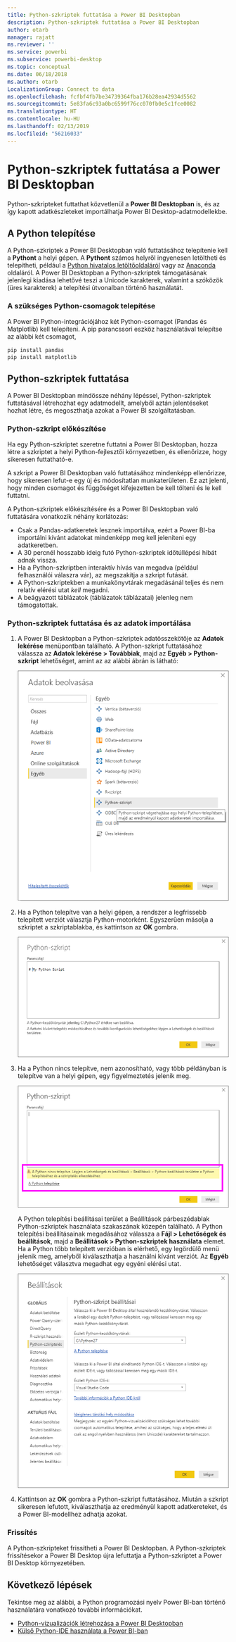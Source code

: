 ```yaml
---
title: Python-szkriptek futtatása a Power BI Desktopban
description: Python-szkriptek futtatása a Power BI Desktopban
author: otarb
manager: rajatt
ms.reviewer: ''
ms.service: powerbi
ms.subservice: powerbi-desktop
ms.topic: conceptual
ms.date: 06/18/2018
ms.author: otarb
LocalizationGroup: Connect to data
ms.openlocfilehash: fcfbf4fb7be34739364fba176b28ea42934d5562
ms.sourcegitcommit: 5e83fa6c93a0bc6599f76cc070fb0e5c1fce0082
ms.translationtype: HT
ms.contentlocale: hu-HU
ms.lasthandoff: 02/13/2019
ms.locfileid: "56216033"
---
```

# <a name="run-python-scripts-in-power-bi-desktop"></a>Python-szkriptek futtatása a Power BI Desktopban
Python-szkripteket futtathat közvetlenül a **Power BI Desktopban** is, és az így kapott adatkészleteket importálhatja Power BI Desktop-adatmodellekbe.

## <a name="install-python"></a>A Python telepítése
A Python-szkriptek a Power BI Desktopban való futtatásához telepítenie kell a **Pythont** a helyi gépen. A **Pythont** számos helyről ingyenesen letöltheti és telepítheti, például a [Python hivatalos letöltőoldaláról](https://www.python.org/) vagy az [Anaconda](https://anaconda.org/anaconda/python/) oldaláról. A Power BI Desktopban a Python-szkriptek támogatásának jelenlegi kiadása lehetővé teszi a Unicode karakterek, valamint a szóközök (üres karakterek) a telepítési útvonalban történő használatát.

### <a name="install-required-python-packages"></a>A szükséges Python-csomagok telepítése
A Power BI Python-integrációjához két Python-csomagot (Pandas és Matplotlib) kell telepíteni.  A pip parancssori eszköz használatával telepítse az alábbi két csomagot,

```
pip install pandas
pip install matplotlib
```

## <a name="run-python-scripts"></a>Python-szkriptek futtatása
A Power BI Desktopban mindössze néhány lépéssel, Python-szkriptek futtatásával létrehozhat egy adatmodellt, amelyből aztán jelentéseket hozhat létre, és megoszthatja azokat a Power BI szolgáltatásban.

### <a name="prepare-a-python-script"></a>Python-szkript előkészítése
Ha egy Python-szkriptet szeretne futtatni a Power BI Desktopban, hozza létre a szkriptet a helyi Python-fejlesztői környezetben, és ellenőrizze, hogy sikeresen futtatható-e.

A szkript a Power BI Desktopban való futtatásához mindenképp ellenőrizze, hogy sikeresen lefut-e egy új és módosítatlan munkaterületen. Ez azt jelenti, hogy minden csomagot és függőséget kifejezetten be kell tölteni és le kell futtatni.

A Python-szkriptek előkészítésére és a Power BI Desktopban való futtatására vonatkozik néhány korlátozás:

* Csak a Pandas-adatkeretek lesznek importálva, ezért a Power BI-ba importálni kívánt adatokat mindenképp meg kell jeleníteni egy adatkeretben.
* A 30 percnél hosszabb ideig futó Python-szkriptek időtúllépési hibát adnak vissza.
* Ha a Python-szkriptben interaktív hívás van megadva (például felhasználói válaszra vár), az megszakítja a szkript futását.
* A Python-szkriptekben a munkakönyvtárak megadásánál teljes és nem relatív elérési utat *kell* megadni.
* A beágyazott táblázatok (táblázatok táblázatai) jelenleg nem támogatottak. 

### <a name="run-your-python-script-and-import-data"></a>Python-szkriptek futtatása és az adatok importálása
1. A Power BI Desktopban a Python-szkriptek adatösszekötője az **Adatok lekérése** menüpontban található. A Python-szkript futtatásához válassza az **Adatok lekérése &gt; Továbbiak**, majd az **Egyéb &gt; Python-szkript** lehetőséget, amint az az alábbi ábrán is látható:
   
   ![](media/desktop-python-scripts/python-scripts-1.png)
2. Ha a Python telepítve van a helyi gépen, a rendszer a legfrissebb telepített verziót választja Python-motorként. Egyszerűen másolja a szkriptet a szkriptablakba, és kattintson az **OK** gombra.
   
   ![](media/desktop-python-scripts/python-scripts-2.png)
3. Ha a Python nincs telepítve, nem azonosítható, vagy több példányban is telepítve van a helyi gépen, egy figyelmeztetés jelenik meg.
   
   ![](media/desktop-python-scripts/python-scripts-3.png)
   
   A Python telepítési beállításai terület a Beállítások párbeszédablak Python-szkriptek használata szakaszának közepén található. A Python telepítési beállításainak megadásához válassza a **Fájl > Lehetőségek és beállítások**, majd a **Beállítások > Python-szkriptek használata** elemet. Ha a Python több telepített verzióban is elérhető, egy legördülő menü jelenik meg, amelyből kiválaszthatja a használni kívánt verziót. Az **Egyéb** lehetőséget választva megadhat egy egyéni elérési utat.
   
   ![](media/desktop-python-scripts/python-scripts-4.png)
4. Kattintson az **OK** gombra a Python-szkript futtatásához. Miután a szkript sikeresen lefutott, kiválaszthatja az eredményül kapott adatkereteket, és a Power BI-modellhez adhatja azokat.

### <a name="refresh"></a>Frissítés
A Python-szkripteket frissítheti a Power BI Desktopban. A Python-szkriptek frissítésekor a Power BI Desktop újra lefuttatja a Python-szkriptet a Power BI Desktop környezetében.

## <a name="next-steps"></a>Következő lépések
Tekintse meg az alábbi, a Python programozási nyelv Power BI-ban történő használatára vonatkozó további információkat.

* [Python-vizualizációk létrehozása a Power BI Desktopban](desktop-python-visuals.md)
* [Külső Python-IDE használata a Power BI-ban](desktop-python-ide.md)
